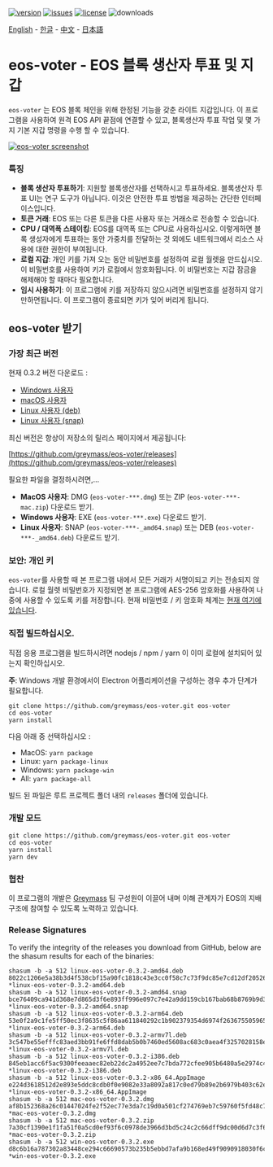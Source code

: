 [![version](https://img.shields.io/github/release/greymass/eos-voter/all.svg)](https://github.com/greymass/eos-voter/releases)
[![issues](https://img.shields.io/github/issues/greymass/eos-voter.svg)](https://github.com/greymass/eos-voter/issues)
[![license](https://img.shields.io/badge/license-MIT-blue.svg)](https://raw.githubusercontent.com/greymass/eos-voter/master/LICENSE)
![downloads](https://img.shields.io/github/downloads/greymass/eos-voter/total.svg)

[English](https://github.com/greymass/eos-voter/blob/master/README.md) - [한글](https://github.com/greymass/eos-voter/blob/master/README.kr.md) - [中文](https://github.com/greymass/eos-voter/blob/master/README.zh.md) - [日本語](https://github.com/greymass/eos-voter/blob/master/README.ja.md)

# eos-voter - EOS 블록 생산자 투표 및 지갑

`eos-voter` 는 EOS 블록 체인을 위해 한정된 기능을 갖춘 라이트 지갑입니다. 이 프로그램을 사용하여 원격 EOS API 끝점에 연결할 수 있고, 블록생산자 투표 작업 및 몇 가지 기본 지갑 명령을 수행 할 수 있습니다.

[![eos-voter screenshot](https://raw.githubusercontent.com/greymass/eos-voter/master/eos-voter.png)](https://raw.githubusercontent.com/greymass/eos-voter/master/eos-voter.png)

### 특징

- **블록 생산자 투표하기**: 지원할 블록생산자를 선택하시고 투표하세요. 블록생산자 투표 UI는 연구 도구가 아닙니다. 이것은 안전한 투표 방법을 제공하는 간단한 인터페이스입니다.
- **토큰 거래**: EOS 또는 다른 토큰을 다른 사용자 또는 거래소로 전송할 수 있습니다.
- **CPU / 대역폭 스테이킹**: EOS를 대역폭 또는 CPU로 사용하십시오. 이렇게하면 블록 생성자에게 투표하는 동안 가중치를 전달하는 것 외에도 네트워크에서 리소스 사용에 대한 권한이 부여됩니다.
- **로컬 지갑**: 개인 키를 가져 오는 동안 비밀번호를 설정하여 로컬 월렛을 만드십시오. 이 비밀번호를 사용하여 키가 로컬에서 암호화됩니다. 이 비밀번호는 지갑 잠금을 해제해야 할 때마다 필요합니다.
- **임시 사용하기**: 이 프로그램에 키를 저장하지 않으시려면 비밀번호를 설정하지 않기 만하면됩니다. 이 프로그램이 종료되면 키가 잊어 버리게 됩니다.

## eos-voter 받기

### 가장 최근 버전

현재 0.3.2 버전 다운로드 :

- [Windows 사용자](https://github.com/greymass/eos-voter/releases/download/v0.3.2/win-eos-voter-0.3.2.exe)
- [macOS 사용자](https://github.com/greymass/eos-voter/releases/download/v0.3.2/mac-eos-voter-0.3.2.dmg)
- [Linux 사용자 (deb)](https://github.com/greymass/eos-voter/releases/download/v0.3.2/linux-eos-voter-0.3.2-amd64.snap)
- [Linux 사용자 (snap)](https://github.com/greymass/eos-voter/releases/download/v0.3.2/linux-eos-voter-0.3.2-amd64.snap)

최신 버전은 항상이 저장소의 릴리스 페이지에서 제공됩니다:

[https://github.com/greymass/eos-voter/releases](https://github.com/greymass/eos-voter/releases)

필요한 파일을 결정하시려면,...

- **MacOS 사용자**: DMG (`eos-voter-***.dmg`) 또는 ZIP (`eos-voter-***-mac.zip`) 다운로드 받기.
- **Windows 사용자**: EXE (`eos-voter-***.exe`) 다운로드 받기.
- **Linux 사용자**: SNAP (`eos-voter-***-_amd64.snap`) 또는 DEB (`eos-voter-***-_amd64.deb`) 다운로드 받기.

### 보안: 개인 키

`eos-voter`를 사용할 때 본 프로그램 내에서 모든 거래가 서명이되고 키는 전송되지 않습니다. 로컬 월렛 비밀번호가 지정되면 본 프로그램에 AES-256 암호화를 사용하여 나중에 사용할 수 있도록 키를 저장합니다. 현재 비밀번호 / 키 암호화 체계는 [현재 여기에 있습니다](https://github.com/aaroncox/eos-voter/blob/master/app/shared/actions/wallet.js#L71-L86).

### 직접 빌드하십시오.

직접 응용 프로그램을 빌드하시려면 nodejs / npm / yarn 이 이미 로컬에 설치되어 있는지 확인하십시오.

**주**: Windows 개발 환경에서이 Electron 어플리케이션을 구성하는 경우 추가 단계가 필요합니다.

```
git clone https://github.com/greymass/eos-voter.git eos-voter
cd eos-voter
yarn install
```

다음 아래 중 선택하십시오 :

- MacOS: `yarn package`
- Linux: `yarn package-linux`
- Windows: `yarn package-win`
- All: `yarn package-all`

빌드 된 파일은 루트 프로젝트 폴더 내의 `releases` 폴더에 있습니다.

### 개발 모드

```
git clone https://github.com/greymass/eos-voter.git eos-voter
cd eos-voter
yarn install
yarn dev
```

### 협찬

이 프로그램의 개발은 [Greymass](https://greymass.com) 팀 구성원이 이끌어 내며 이해 관계자가 EOS의 지배 구조에 참여할 수 있도록 노력하고 있습니다.

### Release Signatures

To verify the integrity of the releases you download from GitHub, below are the shasum results for each of the binaries:

```
shasum -b -a 512 linux-eos-voter-0.3.2-amd64.deb
8022c1206e5a38b3d4f538cbf15a90fc1818c43e3cc0f58c7c73f9dc85e7cd12df20526a298611704d56d8a7429a7bcccc80aac5aba086729cd04f804f51a773 *linux-eos-voter-0.3.2-amd64.deb
shasum -b -a 512 linux-eos-voter-0.3.2-amd64.snap
bce76409ca941d368e7d865d3f6e893ff996e097c7e42a9dd159cb167bab68b8769b9d313b38633e89e1d6dcec180db49f67d8321a9e7a90be21b38958534430 *linux-eos-voter-0.3.2-amd64.snap
shasum -b -a 512 linux-eos-voter-0.3.2-arm64.deb
53e0f2a9c1fe5ff50ec3f8635c5f86aa611840292c1b902379354d6974f2636755059654d2305af43e968f2df90be75bd801125465d40307e3d851dc43a38c7d *linux-eos-voter-0.3.2-arm64.deb
shasum -b -a 512 linux-eos-voter-0.3.2-armv7l.deb
3c547be55efffc83aed3bb91fe6ffd8dab5b0b7460ed5608ac683c0aea4f3257028158eaa4e5db55bdff4d2e97dd0f277104540f5e2e36741db6f4384e27d90b *linux-eos-voter-0.3.2-armv7l.deb
shasum -b -a 512 linux-eos-voter-0.3.2-i386.deb
845eb1acc6f5ac9300feeaaec82eb22dc2a4952ee7c7bda772cfee905b6480a5e2974c4be53853441351f33a83960b590aa16c8baaeb346df5ae79e1a177a67f *linux-eos-voter-0.3.2-i386.deb
shasum -b -a 512 linux-eos-voter-0.3.2-x86_64.AppImage
e224d3618512d2e893e5ddc8cdb0f0e9082e33a8092a817c0ed79b89e2b6979b403c62ed0df012cd8bc13f4cb7dff31e162e09903073d0f4e14833f086106125 *linux-eos-voter-0.3.2-x86_64.AppImage
shasum -b -a 512 mac-eos-voter-0.3.2.dmg
af8b152368a26c01447024fe2f52ec77e3da7c19d0a501cf274769eb7c59760f5fd48c77e95a812e5d15ebcba5e132061ec8ce37fe4893da75a4cdae76650716 *mac-eos-voter-0.3.2.dmg
shasum -b -a 512 mac-eos-voter-0.3.2.zip
7a30cf1390e1f1fa51f0a5cd0ef93f6c0978de3966d3bd5c24c2c66dff9dc00d6d7c3f6434a65c37789c6d86a661877da5388e22470b44327303502b3b62a573 *mac-eos-voter-0.3.2.zip
shasum -b -a 512 win-eos-voter-0.3.2.exe
d8c6b16a787302a83448ce294c66690573b235b5ebbd7afa9b168ed49f9090918030f6c2d161bc3217bf138f10969bb441385a6190e67f730feee8109ccbfa71 *win-eos-voter-0.3.2.exe
```

